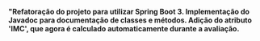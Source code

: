 **"Refatoração do projeto para utilizar Spring Boot 3. Implementação do Javadoc para documentação de classes e métodos. Adição do atributo 'IMC', que agora é calculado automaticamente durante a avaliação.**
